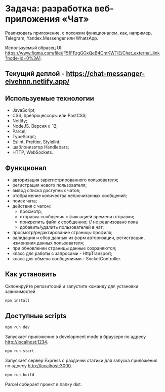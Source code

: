 # Задача: разработка веб-приложения «Чат»

Реализовать приложение, с похожим функционалом, как, например, Telegram, Yandex.Messenger или WhatsApp.

Используемый образец UI: https://www.figma.com/file/jF5fFFzgGOxQeB4CmKWTiE/Chat_external_link?node-id=0%3A1.

## Текущий деплой - <https://chat-messanger-elvehnn.netlify.app/>

## Используемые технологии

- JavaScript;
- CSS, препроцессоры или PostCSS;
- Netlify;
- NodeJS. Версия ≥ 12;
- Parcel;
- TypeScript;
- Eslint, Prettier, Stylelint;
- шаблонизатор Handlebars;
- HTTP, WebSockets.

## Функционал

- авторизация зарегистрированного пользователя;
- регистрация нового пользователя;
- вывод списка доступных чатов;
- отображение количества непрочитанных сообщений;
- поиск чата;
- действия с чатом:
  - просмотр;
  - отправка сообщения с фиксацией времени отправки;
  - прикрепить файл к сообщению; // не реализовано пока
  - добавить/удалить пользователей в чат;
- просмотр/редактирование страницы профиля;
- валидация и сбор данных из форм авторизации, регистрации, изменения данных пользователя;
- при обновлении страницы данные сохраняются;
- класс для работы с запросами - HttpTransport;
- класс для обмена сообщениями - SocketController.

## Как установить

Склонируйте репозиторий и запустите команду для установки зависимостей

```bash
npm install
```

## Доступные scripts

```bash
npm run dev
```

Запускает приложение в development mode в браузере по адресу [http://localhost:1234](http://localhost:1234).

```bash
npm run start
```

Запускает сервер Express с раздачей статики для запуска приложения по адресу [http://localhost:3000](http://localhost:3000).

```bash
npm run build
```

Parcel собирает проект в папку dist.
